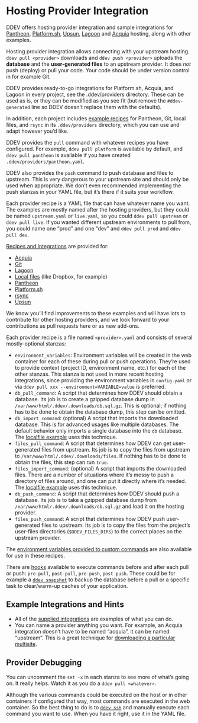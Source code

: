 # Hosting Provider Integration

DDEV offers hosting provider integration and sample integrations for [Pantheon](https://pantheon.io), [Platform.sh](https://platform.sh), [Upsun](https://upsun.com/), [Lagoon](https://lagoon.sh/) and [Acquia](https://www.acquia.com) hosting, along with other examples.

Hosting provider integration allows connecting with your upstream hosting. `ddev pull <provider>` downloads and `ddev push <provider>` uploads the **database** and the **user-generated files** to an upstream provider. It does *not* push (deploy) or pull your code. Your code should be under version control in for example Git.

DDEV provides ready-to-go integrations for Platform.sh, Acquia, and Lagoon in every project, see the .ddev/providers directory. These can be used as is, or they can be modified as you see fit (but remove the `#ddev-generated` line so DDEV doesn't replace them with the defaults).

In addition, each project includes [example recipes](https://github.com/ddev/ddev/tree/main/pkg/ddevapp/dotddev_assets/providers) for Pantheon, Git, local files, and `rsync` in its `.ddev/providers` directory, which you can use and adapt however you’d like.

DDEV provides the `pull` command with whatever recipes you have configured. For example, `ddev pull platform` is available by default, and `ddev pull pantheon` is available if you have created `.ddev/providers/pantheon.yaml`.

DDEV also provides the `push` command to push database and files to upstream. This is very dangerous to your upstream site and should only be used when appropriate. We don’t even recommended implementing the push stanzas in your YAML file, but it’s there if it suits your workflow.

Each provider recipe is a YAML file that can have whatever name you want. The examples are mostly named after the hosting providers, but they could be named `upstream.yaml` or `live.yaml`, so you could `ddev pull upstream` or `ddev pull live`. If you wanted different upstream environments to pull from, you could name one “prod” and one “dev” and `ddev pull prod` and `ddev pull dev`.

[Recipes and Integrations](https://github.com/ddev/ddev/blob/main/pkg/ddevapp/dotddev_assets/providers/) are provided for:

- [Acquia](https://github.com/ddev/ddev/blob/main/pkg/ddevapp/dotddev_assets/providers/acquia.yaml)
- [Git](https://github.com/ddev/ddev/blob/main/pkg/ddevapp/dotddev_assets/providers/git.yaml.example)
- [Lagoon](https://github.com/ddev/ddev/blob/main/pkg/ddevapp/dotddev_assets/providers/lagoon.yaml)
- [Local files](https://github.com/ddev/ddev/blob/main/pkg/ddevapp/dotddev_assets/providers/localfile.yaml.example) (like Dropbox, for example)
- [Pantheon](https://github.com/ddev/ddev/blob/main/pkg/ddevapp/dotddev_assets/providers/pantheon.yaml)
- [Platform.sh](https://github.com/ddev/ddev/blob/main/pkg/ddevapp/dotddev_assets/providers/platform.yaml)
- [rsync](https://github.com/ddev/ddev/blob/main/pkg/ddevapp/dotddev_assets/providers/rsync.yaml.example)
- [Upsun](https://github.com/ddev/ddev/blob/main/pkg/ddevapp/dotddev_assets/providers/upsun.yaml)

We know you’ll find improvements to these examples and will have lots to contribute for other hosting providers, and we look forward to your contributions as pull requests here or as new add-ons.

Each provider recipe is a file named `<provider>.yaml` and consists of several mostly-optional stanzas:

- `environment_variables`: Environment variables will be created in the web container for each of these during pull or push operations. They’re used to provide context (project ID, environment name, etc.) for each of the other stanzas. This stanza is not used in more recent hosting integrations, since providing the environment variables in `config.yaml` or via `ddev pull xxx --environment=VARIABLE=value` is preferred.
- `db_pull_command`: A script that determines how DDEV should obtain a database. Its job is to create a gzipped database dump in `/var/www/html/.ddev/.downloads/db.sql.gz`. This is optional; if nothing has to be done to obtain the database dump, this step can be omitted.
- `db_import_command`: (optional) A script that imports the downloaded database. This is for advanced usages like multiple databases. The default behavior only imports a single database into the `db` database. The [localfile example](https://github.com/ddev/ddev/blob/main/pkg/ddevapp/dotddev_assets/providers/localfile.yaml.example) uses this technique.
- `files_pull_command`: A script that determines how DDEV can get user-generated files from upstream. Its job is to copy the files from upstream to `/var/www/html/.ddev/.downloads/files`. If nothing has to be done to obtain the files, this step can run `true`.
- `files_import_command`: (optional) A script that imports the downloaded files. There are a number of situations where it’s messy to push a directory of files around, and one can put it directly where it’s needed. The [localfile example](https://github.com/ddev/ddev/blob/main/pkg/ddevapp/dotddev_assets/providers/localfile.yaml.example) uses this technique.
- `db_push_command`: A script that determines how DDEV should push a database. Its job is to take a gzipped database dump from `/var/www/html/.ddev/.downloads/db.sql.gz` and load it on the hosting provider.
- `files_push_command`: A script that determines how DDEV push user-generated files to upstream. Its job is to copy the files from the project’s user-files directories (`$DDEV_FILES_DIRS`) to the correct places on the upstream provider.

The [environment variables provided to custom commands](../extend/custom-commands.md#environment-variables-provided) are also available for use in these recipes.

There are [hooks](../configuration/hooks.md) available to execute commands before and after each pull or push: `pre-pull`, `post-pull`, `pre-push`, `post-push`. These could be for example a [`ddev snapshot`](../usage/commands.md#snapshot) to backup the database before a pull or a specific task to clear/warm-up caches of your application.

## Example Integrations and Hints

- All of the [supplied integrations](https://github.com/ddev/ddev/tree/main/pkg/ddevapp/dotddev_assets/providers) are examples of what you can do.
- You can name a provider anything you want. For example, an Acquia integration doesn’t have to be named “acquia”, it can be named “upstream”. This is a great technique for [downloading a particular multisite](https://stackoverflow.com/a/68553116/215713).

## Provider Debugging

You can uncomment the `set -x` in each stanza to see more of what’s going on. It really helps. Watch it as you do a `ddev pull <whatever>`.

Although the various commands could be executed on the host or in other containers if configured that way, most commands are executed in the web container. So the best thing to do is to [`ddev ssh`](../usage/commands.md#ssh) and manually execute each command you want to use. When you have it right, use it in the YAML file.
